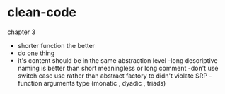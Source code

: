 # clean-code
chapter 3
- shorter function the better 
- do one thing
- it's content should be in the same abstraction level
-long descriptive naming is better than short meaningless or long comment
-don't use switch case use rather than abstract factory to didn't violate SRP
-function arguments type (monatic , dyadic , triads)


